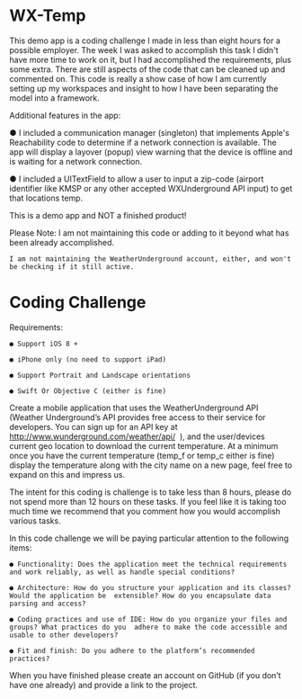 # WX-Temp

This demo app is a coding challenge I made in less than eight hours for a possible employer.  The week I was asked to accomplish this task I didn't have more time to work on it, but I had accomplished the requirements, plus some extra.  There are still aspects of the code that can be cleaned up and commented on.  This code is really a show case of how I am currently setting up my workspaces and insight to how I have been separating the model into a framework.  

Additional features in the app:

● I included a communication manager (singleton) that implements Apple's Reachability code to determine if a network connection is available.  The app will display a layover (popup) view warning that the device is offline and is waiting for a network connection. 

● I included a UITextField to allow a user to input a zip-code (airport identifier like KMSP or any other accepted WXUnderground API input) to get that locations temp.


This is a demo app and NOT a finished product!

Please Note:
	I am not maintaining this code or adding to it beyond what has been already accomplished.  

	I am not maintaining the WeatherUnderground account, either, and won't be checking if it still active.  


# Coding Challenge

Requirements: 

	● Support iOS 8 + 

	● iPhone only (no need to support iPad)

	● Support Portrait and Landscape orientations 

	● Swift Or Objective C (either is fine) 


Create a mobile application that uses the WeatherUnderground API (Weather Underground’s API provides free access to their service for developers. You can sign up for an API key at http://www.wunderground.com/weather/api/  ), and the user/devices current geo location to download the current temperature. At a minimum once you have the current temperature (temp_f or temp_c either is fine) display the temperature along with the city name on a new page, feel free to expand on this and impress us.  

The intent for this coding is challenge is to take less than 8 hours, please do not spend more than 12 hours on these tasks. If you feel like it is taking too much time we recommend that you comment how you would accomplish various tasks. 

In this code challenge we will be paying particular attention to the following items: 

	● Functionality: Does the application meet the technical requirements and work reliably, as well as handle special conditions?  
	
	● Architecture: How do you structure your application and its classes? Would the application be  extensible? How do you encapsulate data parsing and access?  
	
	● Coding practices and use of IDE: How do you organize your files and groups? What practices do you  adhere to make the code accessible and usable to other developers? 
	
	● Fit and finish: Do you adhere to the platform’s recommended practices? 
	
	
When you have finished please create an account on GitHub (if you don’t have one already) and provide a link to the project. 
